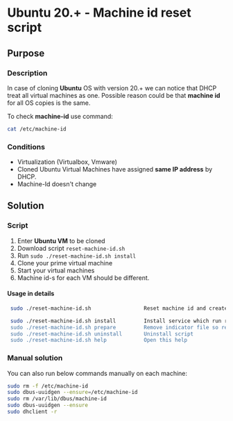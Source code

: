 # Ubuntu 20.+ - Machine id reset script

## Purpose

### Description

In case of cloning **Ubuntu** OS with version 20.+ we can notice that DHCP treat all virtual machines as one. Possible
reason could be that **machine id** for all OS copies is the same.

To check **machine-id** use command:

```bash
cat /etc/machine-id
```

### Conditions

- Virtualization (Virtualbox, Vmware)
- Cloned Ubuntu Virtual Machines have assigned **same IP address** by DHCP.
- Machine-Id doesn't change

## Solution

### Script

1. Enter **Ubuntu VM** to be cloned
1. Download script `reset-machine-id.sh`
1. Run `sudo ./reset-machine-id.sh install`
1. Clone your prime virtual machine
1. Start your virtual machines
1. Machine id-s for each VM should be different.

#### Usage in details

```bash
 sudo ./reset-machine-id.sh                 Reset machine id and create already run indicator under path $RESET_FILE_PATH

 sudo ./reset-machine-id.sh install         Install service which run reset-machine-id.sh on every system startup if indicator file $RESET_FILE_PATH doesn't exists.
 sudo ./reset-machine-id.sh prepare         Remove indicator file so reset id script file can run during next startup.
 sudo ./reset-machine-id.sh uninstall       Uninstall script
 sudo ./reset-machine-id.sh help            Open this help
```

### Manual solution

You can also run below commands manually on each machine:

```bash
sudo rm -f /etc/machine-id
sudo dbus-uuidgen --ensure=/etc/machine-id
sudo rm /var/lib/dbus/machine-id
sudo dbus-uuidgen --ensure
sudo dhclient -r
```
